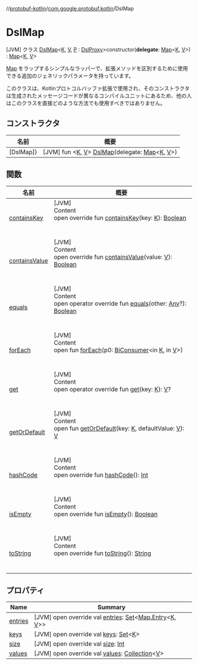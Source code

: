 //[protobuf-kotlin](/reference/kotlin/api-docs/)/[com.google.protobuf.kotlin](/reference/kotlin/api-docs/protobuf-kotlin/com.google.protobuf.kotlin/)/DslMap

# DslMap

[JVM] クラス [DslMap]()<[K](), [V](), [P]() :
[DslProxy](../-dsl-proxy/)>constructor(**delegate**:
[Map](https://kotlinlang.org/api/latest/jvm/stdlib/kotlin.collections/-map/index.html)<[K](),
[V]()>) :
[Map](https://kotlinlang.org/api/latest/jvm/stdlib/kotlin.collections/-map/index.html)<[K](),
[V]()>

[Map](https://kotlinlang.org/api/latest/jvm/stdlib/kotlin.collections/-map/index.html) をラップするシンプルなラッパーで、拡張メソッドを区別するために使用できる追加のジェネリックパラメータを持っています。

<p>このクラスは、Kotlinプロトコルバッファ拡張で使用され、そのコンストラクタは生成されたメッセージコードが異なるコンパイルユニットにあるため、他の人はこのクラスを直接どのような方法でも使用すべきではありません。

## コンストラクタ

名前 | 概要
--- | ---
[DslMap]) | [JVM] fun <[K](), [V]()> [DslMap]()(delegate: [Map](https://kotlinlang.org/api/latest/jvm/stdlib/kotlin.collections/-map/index.html)<[K](), [V]()>)

## 関数

名前                                                                                                                                                                                                                        | 概要
--------------------------------------------------------------------------------------------------------------------------------------------------------------------------------------------------------------------------- | -------
<a name="kotlin.collections/Map/containsKey/#TypeParam(bounds=[kotlin.Any?])/PointingToDeclaration/"></a>[containsKey](#189495335%2FFunctions%2F-246181541)                                                         | <a name="kotlin.collections/Map/containsKey/#TypeParam(bounds=[kotlin.Any?])/PointingToDeclaration/"></a>[JVM] <br>Content <br>open override fun [containsKey](#189495335%2FFunctions%2F-246181541)(key: [K]()): [Boolean](https://kotlinlang.org/api/latest/jvm/stdlib/kotlin/-boolean/index.html) <br><br><br>
<a name="kotlin.collections/Map/containsValue/#TypeParam(bounds=[kotlin.Any?])/PointingToDeclaration/"></a>[containsValue](#-337993863%2FFunctions%2F-246181541)                                                    | <a name="kotlin.collections/Map/containsValue/#TypeParam(bounds=[kotlin.Any?])/PointingToDeclaration/"></a>[JVM] <br>Content <br>open override fun [containsValue](#-337993863%2FFunctions%2F-246181541)(value: [V]()): [Boolean](https://kotlinlang.org/api/latest/jvm/stdlib/kotlin/-boolean/index.html) <br><br><br>
<a name="com.google.protobuf.kotlin/DslMap/equals/#kotlin.Any?/PointingToDeclaration/"></a>[equals](equals)                                                                                                              | <a name="com.google.protobuf.kotlin/DslMap/equals/#kotlin.Any?/PointingToDeclaration/"></a>[JVM] <br>Content <br>open operator override fun [equals](equals)(other: [Any](https://kotlinlang.org/api/latest/jvm/stdlib/kotlin/-any/index.html)?): [Boolean](https://kotlinlang.org/api/latest/jvm/stdlib/kotlin/-boolean/index.html) <br><br><br>
<a name="kotlin.collections/Map/forEach/#java.util.function.BiConsumer[TypeParam(bounds=[kotlin.Any?]),TypeParam(bounds=[kotlin.Any?])]/PointingToDeclaration/"></a>[forEach](#1890068580%2FFunctions%2F-246181541) | <a name="kotlin.collections/Map/forEach/#java.util.function.BiConsumer[TypeParam(bounds=[kotlin.Any?]),TypeParam(bounds=[kotlin.Any?])]/PointingToDeclaration/"></a>[JVM] <br>Content <br>open fun [forEach](#1890068580%2FFunctions%2F-246181541)(p0: [BiConsumer](https://docs.oracle.com/javase/8/docs/api/java/util/function/BiConsumer.html)<in [K](), in [V]()>) <br><br><br>
<a name="kotlin.collections/Map/get/#TypeParam(bounds=[kotlin.Any?])/PointingToDeclaration/"></a>[get](#1589144509%2FFunctions%2F-246181541)                                                                        | <a name="kotlin.collections/Map/get/#TypeParam(bounds=[kotlin.Any?])/PointingToDeclaration/"></a>[JVM] <br>Content <br>open operator override fun [get](#1589144509%2FFunctions%2F-246181541)(key: [K]()): [V]()? <br><br><br>
<a name="kotlin.collections/Map/getOrDefault/#TypeParam(bounds=[kotlin.Any?])#TypeParam(bounds=[kotlin.Any?])/PointingToDeclaration/"></a>[getOrDefault](#1493482850%2FFunctions%2F-246181541)                      | <a name="kotlin.collections/Map/getOrDefault/#TypeParam(bounds=[kotlin.Any?])#TypeParam(bounds=[kotlin.Any?])/PointingToDeclaration/"></a>[JVM] <br>Content <br>open fun [getOrDefault](#1493482850%2FFunctions%2F-246181541)(key: [K](), defaultValue: [V]()): [V]() <br><br><br>
<a name="com.google.protobuf.kotlin/DslMap/hashCode/#/PointingToDeclaration/"></a>[hashCode](hash-code)                                                                                                                  | <a name="com.google.protobuf.kotlin/DslMap/hashCode/#/PointingToDeclaration/"></a>[JVM] <br>Content <br>open override fun [hashCode](hash-code)(): [Int](https://kotlinlang.org/api/latest/jvm/stdlib/kotlin/-int/index.html) <br><br><br>
<a name="kotlin.collections/Map/isEmpty/#/PointingToDeclaration/"></a>[isEmpty](#-1708477740%2FFunctions%2F-246181541)                                                                                              | <a name="kotlin.collections/Map/isEmpty/#/PointingToDeclaration/"></a>[JVM] <br>Content <br>open override fun [isEmpty](#-1708477740%2FFunctions%2F-246181541)(): [Boolean](https://kotlinlang.org/api/latest/jvm/stdlib/kotlin/-boolean/index.html) <br><br><br>
<a name="com.google.protobuf.kotlin/DslMap/toString/#/PointingToDeclaration/"></a>[toString](to-string)                                                                                                                  | <a name="com.google.protobuf.kotlin/DslMap/toString/#/PointingToDeclaration/"></a>[JVM] <br>Content <br>open override fun [toString](to-string)(): [String](https://kotlinlang.org/api/latest/jvm/stdlib/kotlin/-string/index.html) <br><br><br>

## プロパティ

Name                                                                                                                                 | Summary
------------------------------------------------------------------------------------------------------------------------------------ | -------
<a name="com.google.protobuf.kotlin/DslMap/entries/#/PointingToDeclaration/"></a>[entries](entries)                               | <a name="com.google.protobuf.kotlin/DslMap/entries/#/PointingToDeclaration/"></a> [JVM] open override val [entries](entries): [Set](https://kotlinlang.org/api/latest/jvm/stdlib/kotlin.collections/-set/index.html)<[Map.Entry](https://kotlinlang.org/api/latest/jvm/stdlib/kotlin.collections/-map/-entry/index.html)<[K](), [V]()>> <br>
<a name="com.google.protobuf.kotlin/DslMap/keys/#/PointingToDeclaration/"></a>[keys](keys)                                        | <a name="com.google.protobuf.kotlin/DslMap/keys/#/PointingToDeclaration/"></a> [JVM] open override val [keys](keys): [Set](https://kotlinlang.org/api/latest/jvm/stdlib/kotlin.collections/-set/index.html)<[K]()> <br>
<a name="com.google.protobuf.kotlin/DslMap/size/#/PointingToDeclaration/"></a>[size](#-2063973537%2FProperties%2F-246181541) | <a name="com.google.protobuf.kotlin/DslMap/size/#/PointingToDeclaration/"></a> [JVM] open override val [size](#-2063973537%2FProperties%2F-246181541): [Int](https://kotlinlang.org/api/latest/jvm/stdlib/kotlin/-int/index.html) <br>
<a name="com.google.protobuf.kotlin/DslMap/values/#/PointingToDeclaration/"></a>[values](values)                                  | <a name="com.google.protobuf.kotlin/DslMap/values/#/PointingToDeclaration/"></a> [JVM] open override val [values](values): [Collection](https://kotlinlang.org/api/latest/jvm/stdlib/kotlin.collections/-collection/index.html)<[V]()> <br>
